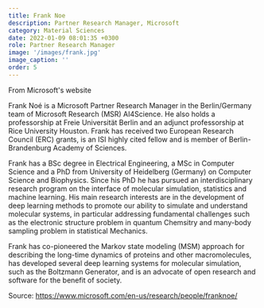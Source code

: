 ```yaml
---
title: Frank Noe
description: Partner Research Manager, Microsoft
category: Material Sciences 
date: 2022-01-09 08:01:35 +0300
role: Partner Research Manager
image: '/images/frank.jpg'
image_caption: ''
order: 5
---
```

From Microsoft's website

Frank Noé is a Microsoft Partner Research Manager in the Berlin/Germany team of Microsoft Research (MSR) AI4Science. He also holds a professorship at Freie Universität Berlin and an adjunct professorship at Rice University Houston. Frank has received two European Research Council (ERC) grants, is an ISI highly cited fellow and is member of Berlin-Brandenburg Academy of Sciences.

Frank has a BSc degree in Electrical Engineering, a MSc in Computer Science and a PhD from University of Heidelberg (Germany) on Computer Science and Biophysics. Since his PhD he has pursued an interdisciplinary research program on the interface of molecular simulation, statistics and machine learning. His main research interests are in the development of deep learning methods to promote our ability to simulate and understand molecular systems, in particular addressing fundamental challenges such as the electronic structure problem in quantum Chemsitry and many-body sampling problem in statistical Mechanics.

Frank has co-pioneered the Markov state modeling (MSM) approach for describing the long-time dynamics of proteins and other macromolecules, has developed several deep learning systems for molecular simulation, such as the Boltzmann Generator, and is an advocate of open research and software for the benefit of society.

Source: https://www.microsoft.com/en-us/research/people/franknoe/